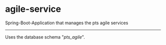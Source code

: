 # agile-service

Spring-Boot-Application that manages the pts agile services

---
Uses the database schema "*pts_agile*". 